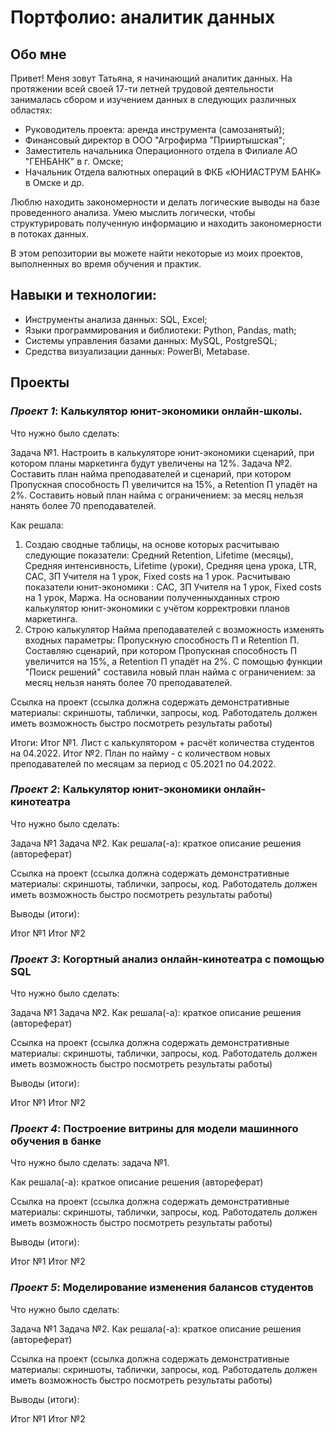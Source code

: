 # **Портфолио: аналитик данных**

## **Обо мне**

Привет! Меня зовут Татьяна, я начинающий аналитик данных. На протяжении всей своей 17-ти летней трудовой деятельности занималась сбором и изучением данных в следующих различных областях:
- Руководитель проекта: аренда инструмента (самозанятый);
- Финансовый директор в ООО "Агрофирма "Прииртышская";
- Заместитель начальника Операционного отдела в Филиале АО "ГЕНБАНК" в г. Омске;
- Начальник Отдела валютных операций в ФКБ «ЮНИАСТРУМ БАНК» в Омске и др.

Люблю находить закономерности и делать логические выводы на базе проведенного анализа. Умею мыслить логически, чтобы структурировать полученную информацию и находить закономерности в потоках данных.

В этом репозитории вы можете найти некоторые из моих проектов, выполненных во время обучения и практик.

## **Навыки и технологии:**
- Инструменты анализа данных: SQL, Excel;
- Языки программирования и библиотеки: Python, Pandas, math;
- Системы управления базами данных: MySQL, PostgreSQL;
- Средства визуализации данных: PowerBi, Metabase.

  
## Проекты

### ***Проект 1***: Калькулятор юнит-экономики онлайн-школы.

Что нужно было сделать:

Задача №1. Настроить в калькуляторе юнит-экономики сценарий, при котором планы маркетинга будут увеличены на 12%.
Задача №2. Составить план найма преподавателей и сценарий, при котором Пропускная способность П увеличится на 15%, а Retention П упадёт на 2%. Составить новый план найма с ограничением: за месяц нельзя нанять более 70 преподавателей.

Как решала: 
1) Создаю сводные таблицы, на основе которых расчитываю следующие показатели: Средний Retention, Lifetime (месяцы), Средняя интенсивность, Lifetime (уроки), Средняя цена урока, LTR, CAC, ЗП Учителя на 1 урок, Fixed costs на 1 урок. Расчитываю показатели юнит-экономики : CAC, ЗП Учителя на 1 урок, Fixed costs на 1 урок, Маржа. На основании полученныхданных строю калькулятор юнит-экономики с учётом корректровки планов маркетинга.
2) Строю калькулятор Найма преподавателей с возможность изменять входных параметры: Пропускную способность П и Retention П. Составляю сценарий, при котором Пропускная способность П увеличится на 15%, а Retention П упадёт на 2%. С помощью функции "Поиск решений" составила новый план найма с ограничением: за месяц нельзя нанять более 70 преподавателей.

Ссылка на проект (ссылка должна содержать демонстративные материалы: скриншоты, таблички, запросы, код. Работодатель должен иметь возможность быстро посмотреть результаты работы)

Итоги:
Итог №1. Лист с калькулятором + расчёт количества студентов на 04.2022.
Итог №2. План по найму - с количеством новых преподавателей по месяцам за период с 05.2021 по 04.2022.


### ***Проект 2***: Калькулятор юнит-экономики онлайн-кинотеатра

Что нужно было сделать:

Задача №1
Задача №2.
Как решала(-а): краткое описание решения (автореферат)

Ссылка на проект (ссылка должна содержать демонстративные материалы: скриншоты, таблички, запросы, код. Работодатель должен иметь возможность быстро посмотреть результаты работы)

Выводы (итоги):

Итог №1
Итог №2



### ***Проект 3***: Когортный анализ онлайн-кинотеатра с помощью SQL

Что нужно было сделать:

Задача №1
Задача №2.
Как решала(-а): краткое описание решения (автореферат)

Ссылка на проект (ссылка должна содержать демонстративные материалы: скриншоты, таблички, запросы, код. Работодатель должен иметь возможность быстро посмотреть результаты работы)

Выводы (итоги):

Итог №1
Итог №2


### ***Проект 4***: Построение витрины для модели машинного обучения в банке

Что нужно было сделать: задача №1.

Как решала(-а): краткое описание решения (автореферат)

Ссылка на проект (ссылка должна содержать демонстративные материалы: скриншоты, таблички, запросы, код. Работодатель должен иметь возможность быстро посмотреть результаты работы)

Выводы (итоги):

Итог №1
Итог №2


### ***Проект 5***: Моделирование изменения балансов студентов

Что нужно было сделать:

Задача №1
Задача №2.
Как решала(-а): краткое описание решения (автореферат)

Ссылка на проект (ссылка должна содержать демонстративные материалы: скриншоты, таблички, запросы, код. Работодатель должен иметь возможность быстро посмотреть результаты работы)

Выводы (итоги):

Итог №1
Итог №2
